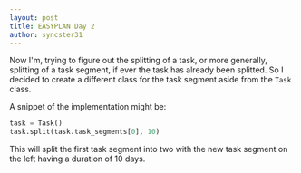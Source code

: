 ```yaml
---
layout: post
title: EASYPLAN Day 2
author: syncster31
---
```

Now I'm, trying to figure out the splitting of a task, or more generally, splitting of a task segment, if ever the task has already been splitted. So I decided to create a different class for the task segment aside from the ```Task``` class.

A snippet of the implementation might be:
```python
task = Task()
task.split(task.task_segments[0], 10)
```
This will split the first task segment into two with the new task segment on the left having a duration of 10 days.